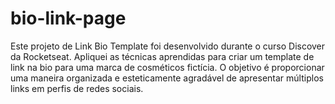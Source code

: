 # bio-link-page
Este projeto de Link Bio Template foi desenvolvido durante o curso Discover da Rocketseat. Apliquei as técnicas aprendidas para criar um template de link na bio para uma marca de cosméticos fictícia. O objetivo é proporcionar uma maneira organizada e esteticamente agradável de apresentar múltiplos links em perfis de redes sociais.
